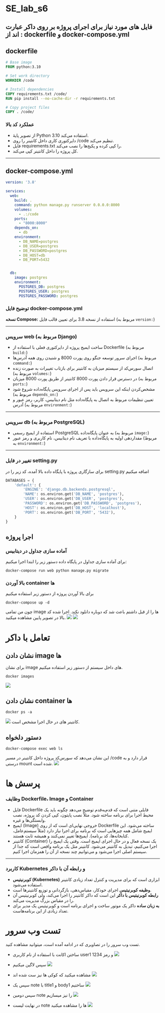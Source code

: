# SE_lab_s6
## فایل های مورد نیاز برای اجرای پروژه بر روی داکر عبارت اند از : dockerfile و docker-compose.yml
## dockerfile
```dockerfile
# Base image
FROM python:3.10

# Set work directory
WORKDIR /code

# Install dependencies
COPY requirements.txt /code/
RUN pip install --no-cache-dir -r requirements.txt

# Copy project files
COPY . /code/
```
### عملکرد کد بالا
* از تصویر پایهٔ Python 3.10 استفاده می‌کند.
* دایرکتوری کاری داخل کانتینر را روی /code تنظیم می‌کند.
* فایل requirements.txt را کپی کرده و پکیج‌ها را نصب می‌کند.
* کل پروژه را داخل کانتینر کپی می‌کند.

---

## docker-compose.yml
```yml
version: '3.8'

services:
  web:
    build: .
    command: python manage.py runserver 0.0.0.0:8000
    volumes:
      - .:/code
    ports:
      - "8000:8000"
    depends_on:
      - db
    environment:
      - DB_NAME=postgres
      - DB_USER=postgres
      - DB_PASSWORD=postgres
      - DB_HOST=db
      - DB_PORT=5432


  db:
    image: postgres
    environment:
      POSTGRES_DB: postgres
      POSTGRES_USER: postgres
      POSTGRES_PASSWORD: postgres

```

### توضیح فایل docker-compose.yml

**نسخه Compose:**
استفاده از نسخه 3.8 برای تعیین قالب فایل (مربوط به `version:`)

---

### سرویس web (مربوط به Django)

* ساخت ایمیج پروژه از دایرکتوری فعلی با استفاده از Dockerfile (مربوط به `build:`)
* اجرای سرور توسعه جنگو روی پورت 8000 و شنیدن روی همه آدرس‌ها (مربوط به `command:`)
* اتصال سورس‌کد از سیستم میزبان به کانتینر برای بازتاب تغییرات به صورت زنده (مربوط به `volumes:`)
* در دسترس قرار دادن پورت 8000 کانتینر از طریق پورت 8000 میزبان (مربوط به `ports:`)
* مشخص‌کردن اینکه این سرویس باید پس از اجرای سرویس پایگاه‌داده شروع شود (مربوط به `depends_on:`)
* تعیین تنظیمات مربوط به اتصال به پایگاه‌داده مثل نام دیتابیس، کاربر، رمز عبور و آدرس (مربوط به `environment:`)

---

### سرویس db (مربوط به PostgreSQL)

* استفاده از ایمیج رسمی PostgreSQL به عنوان پایگاه‌داده (مربوط به `image:`)
* مقداردهی اولیه به پایگاه‌داده با تعریف نام دیتابیس، نام کاربری و رمز عبور (مربوط به `environment:`)

---
### تغییر در فایل setting.py
برای سازگاری پروژه با پایگاه داده بالا آمده،  کد زیر را در setting.py اضافه میکنیم

```python
DATABASES = {
    'default': {
        'ENGINE': 'django.db.backends.postgresql',
        'NAME': os.environ.get('DB_NAME', 'postgres'),
        'USER': os.environ.get('DB_USER', 'postgres'),
        'PASSWORD': os.environ.get('DB_PASSWORD', 'postgres'),
        'HOST': os.environ.get('DB_HOST', 'localhost'),
        'PORT': os.environ.get('DB_PORT', '5432'),
    }
}


```

## اجرا پروژه
### آماده سازی جداول در دیتابیس
برای آماده سازی جداول در پایگاه داده دستور زیر را ابتدا اجرا میکنیم:
```shell
docker-compose run web python manage.py migrate
```
### بالا آوردن container ها
برای بالا آوردن پروژه از دستور زیر استفاده میکنیم
```shell
docker-compose up -d
```
چون من تمامی image ها را از قبل داشتم باعث شد که دوباره دانلود نکند. 
اجرا شده کد بالا در تصویر پایین مشاهده میکنید.
![](pic/pic1.png)
![](pic/pic2.png)
# تعامل با داکر
## نشان دادن image ها
برای نشان image های داخل سیستم از دستور زیر استفاده میکنیم.
```shell
docker images
```
![](pic/pic3.png)
## نشان دادن container ها
```shell
docker ps -a
```
![](pic/pic4.png)
کانتینر های در حال اجرا مشخص است.
## دستور دلخواه
```shell
docker-compose exec web ls
```
این نشان می‌دهد که سورس‌کد پروژه داخل کانتینر در مسیر /code قرار دارد و به درستی mount شده است.
![](pic/pic5.png)

# پرسش ها 

### وظایف Dockerfile، Image و Container

* فایل Dockerfile فایلی متنی است که قدم‌به‌قدم توضیح می‌دهد چگونه باید یک محیط اجرا برای برنامه ساخته شود. مثلاً نصب پایتون، کپی کردن کد پروژه، نصب وابستگی‌ها و غیره.
* ایمیج (Image) خروجی نهایی‌ای است که از روی Dockerfile ساخته می‌شود. این ایمیج شامل همه چیزهایی است که برنامه برای اجرا نیاز دارد (مثلاً سیستم‌عامل، کتابخانه‌ها، کد برنامه). ایمیج‌ها تغییر نمی‌کنند و همیشه ثابت هستند.
* کانتینر (Container) یک نسخه فعال و در حال اجرای ایمیج است. وقتی یک ایمیج را اجرا می‌کنیم، تبدیل به کانتینر می‌شود. کانتینر مثل یک برنامه واقعی است که جدا از سیستم اصلی اجرا می‌شود و می‌توانیم چند نسخه از آن را همزمان اجرا کنیم.
---

### کاربرد Kubernetes و رابطه آن با داکر

* **کوبرنیتیس (Kubernetes)** ابزاری است که برای مدیریت و کنترل تعداد زیادی کانتینر استفاده می‌شود.
* **وظیفه کوبرنیتیس** اجرای خودکار، مقیاس‌دهی، بازگردانی و توزیع کانتینرها است.
* **رابطه کوبرنیتیس با داکر** این است که داکر کانتینر را اجرا می‌کند، ولی کوبرنیتیس آن را در مقیاس بزرگ مدیریت می‌کند.
* **به زبان ساده** داکر یک موتور ساخت و اجرای برنامه است و کوبرنیتیس یک مدیر برای تعداد زیادی از این برنامه‌هاست.

# تست وب سرور
تست وب سرور را در تصاویری که در ادامه آمده است، میتوانید مشاهده کنید.
* ساختن اکانت با استفاده از نام کاربری user1  و  رمز 1234
![](pic/test_pic/pic1.jpg)

* سپس لاگین میکنیم
![](pic/test_pic/pic2.jpg)

* مشاهده میکنید که کوکی ها نیز ست شده اند
![](pic/test_pic/pic3.jpg)

* سپس یک note با title1 و body1 ساختیم
![](pic/test_pic/pic4.jpg)

* سپس دومین note را نیز میسازیم
![](pic/test_pic/pic5.jpg)

* در نهایت لیست note ها را مشاهده میکنید
![](pic/test_pic/pic6.jpg)
